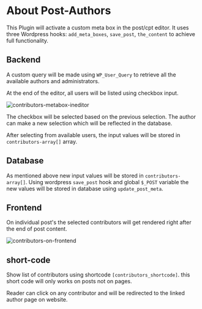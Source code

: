 # About Post-Authors
 
This Plugin will activate a custom meta box in the post/cpt editor.
It uses three Wordpress hooks: `add_meta_boxes`, `save_post`, `the_content` to achieve full functionality. 

## Backend

A custom query will be made using `WP_User_Query` to retrieve all the available authors and administrators.

At the end of the editor, all users will be listed using checkbox input.

![contributors-metabox-ineditor](https://user-images.githubusercontent.com/113098401/189866336-6a931c8b-b9e6-4f57-b15c-f9b4706ba85c.png)

The checkbox will be selected based on the previous selection. The author can make a new selection which will be reflected in the database.



After selecting from available users, the input values will be stored in  `contributors-array[]` array.

## Database

As mentioned above new input values will be stored in `contributors-array[]`. Using wordpress `save_post` hook and global `$_POST` variable the new values will
be stored in database using `update_post_meta`.

## Frontend
On individual post's the selected contributors will get rendered right after the end of post content. 

![contributors-on-frontend](https://user-images.githubusercontent.com/113098401/189868770-7f1803ec-6f74-4497-8219-068ac0431df8.png)

## short-code
Show list of contributors using shortcode `[contributors_shortcode]`.
this short code will only works on posts not on pages.

Reader can click on any contributor and will be redirected
to the linked author page on website.
